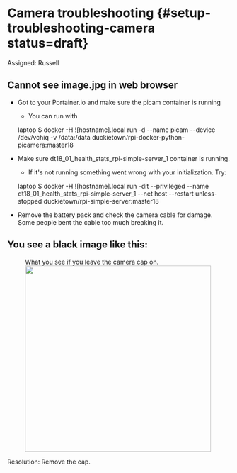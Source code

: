 # Camera troubleshooting {#setup-troubleshooting-camera status=draft}

Assigned: Russell

## Cannot see image.jpg in web browser

* Got to your Portainer.io and make sure the picam container is running
    + You can run with<br>

    laptop $  docker -H ![hostname].local run -d --name picam --device /dev/vchiq -v /data:/data duckietown/rpi-docker-python-picamera:master18

* Make sure dt18_01_health_stats_rpi-simple-server_1 container is running.
    + If it's not running something went wrong with your initialization. Try:<br>

    laptop $ docker -H ![hostname].local run -dit --privileged --name dt18_01_health_stats_rpi-simple-server_1 --net host --restart unless-stopped duckietown/rpi-simple-server:master18

* Remove the battery pack and check the camera cable for damage. Some people bent the cable too much breaking it.

## You see a black image like this:

<figure id="Cap on photo">
    <figcaption>What you see if you leave the camera cap on.</figcaption>
     <img src="capon.png" style='width: 30em'/>
</figure>

Resolution: Remove the cap.
